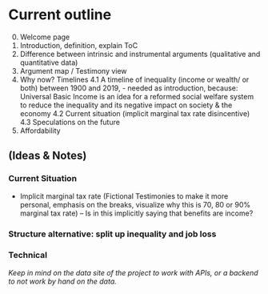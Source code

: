 # Current outline

0. Welcome page
1. Introduction, definition, explain ToC
2. Difference between intrinsic and instrumental arguments (qualitative and quantitative data)
3. Argument map / Testimony view
4. Why now? Timelines
  4.1 A timeline of inequality (income or wealth/ or both) between 1900 and 2019, - needed as introduction, because: Universal Basic Income is an idea for a reformed social welfare system to reduce the inequality and its negative impact on society & the economy
  4.2 Current situation (implicit marginal tax rate disincentive)
  4.3 Speculations on the future
5. Affordability


## (Ideas & Notes)

### Current Situation

- Implicit marginal tax rate (Fictional Testimonies to make it more personal, emphasis on the breaks, visualize why this is 70, 80 or 90% marginal tax rate) – Is in this implicitly saying that benefits are income?

### Structure alternative: split up inequality and job loss

### Technical

_Keep in mind on the data site of the project to work with APIs, or a backend to not work by hand on the data._